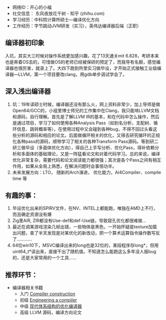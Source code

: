 - 网络ID：开心的小福
- 社交信息： 东风夜放花千树 - 知乎 (zhihu.com)
- 学习经历：中科院计算所硕士—编译优化方向
- 工作经历：字节跳动JVM研发（实习），英伟达编译器后端（正职）

## 编译器初印象
入坑，其实大三时候对操作系统更加感兴趣，花了13天通关mit 6.828，考研本来也是奔着OS去的，可惜做OS的老师已经被保研的预定了，而我导有名额，感觉编译器也很厉害，就录上了。大四下跑到所里实习做毕设，才开始正式接触工业级编译器—LLVM，第一个项目要改clang，用gdb单步调试学会了。

## 深入浅出编译器
1. 坑：19年读硕士时候，编译器还没有那么火，网上资料非常少，加上导师是做Open64/GCC的，小组里博士师兄的工作集中在Clang，我只能啃LLVM文档和源码，自行理解。首先是了解LLVM IR的基本，和在代码中怎么操作，然后是通过项目，学习了如何使用各种Analysis Pass（如别名分析，支配树、循环信息、跳转概率等），在使用过程中又会碰到各种bug，不得不回过头看这些分析的源码和相应的论文。后面做循环相关的优化，又得去研究循环的正规化各种pass的源码，顺带学习了相关的各种Transform Pass源码。等到研二研三做毕设（多面体优化方向），得自己上手写分析、优化Pass，得补依赖分析和多面体的基础理论，又是一阵猛看论文和对着代码学习。总的来说，编译优化非常复杂，需要代码和论文阅读能力都很强；其次是各个Pass之间有相互作用，如果从全局上熟悉，在解决问题时会事倍功半。
2. 未来发展方向：LTO， 随新的Arch演进， 优化能力，AI4Compiler、compile time 等

## 有趣的事：
1. 毕设优化出来的SPIRV文件，在NV、INTEL上都能跑，唯独在AMD上不行，而且确定资源没有爆
2. Zig里AIR, ZIR都没有Use-def和def-Use链，导致窥孔优化都很难做…
3. 最近在调某游戏渲染几帧出错，一些物体是黑色，一开始怀疑是texture加载出问题，查了半天发现是对某优化的新改动，把一个算术运算指令操作数写反了…………
4.	64位win10下，MSVC编译出来的long也是32位的，某段程序存long*，但用uint64_t*读出来，直接干出了随机值。不知道怎么能跑这么多年没人报bug的，还是大家常用的一个工具……

## 推荐环节：
- 编译器相关书籍
  - 入门 [Compiler construction](https://www.amazon.com/Compiler-Construction-International-Computer-Science/dp/0201403536)
  - 初级 [Engineering a compiler](https://www.amazon.com/Engineering-Compiler-Keith-Cooper/dp/012088478X)
  - 中级 [现代体系结构的优化编译器](https://book.douban.com/subject/1171448/)
  - 高级 LLVM 源码，编译方向论文
